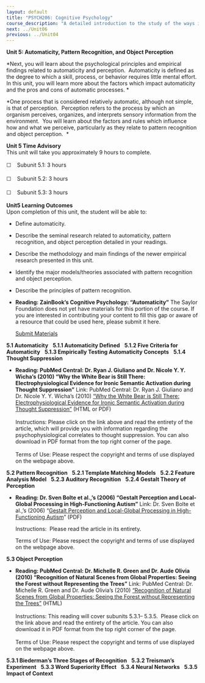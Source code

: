 ```yaml
---
layout: default
title: "PSYCH206: Cognitive Psychology"
course_description: "A detailed introduction to the study of the ways in which we come to know about the world around us and about one another."
next: ../Unit06
previous: ../Unit04
---
```

**Unit 5: Automaticity, Pattern Recognition, and Object Perception**
<span id="5"></span> 

*Next, you will learn about the psychological principles and empirical
findings related to automaticity and perception.  Automaticity is
defined as the degree to which a skill, process, or behavior requires
little mental effort.  In this unit, you will learn more about the
factors which impact automaticity and the pros and cons of automatic
processes. *  
  
 *One process that is considered relatively automatic, although not
simple, is that of perception.  Perception refers to the process by
which an organism perceives, organizes, and interprets sensory
information from the environment.  You will learn about the factors and
rules which influence how and what we perceive, particularly as they
relate to pattern recognition and object perception.  *

**Unit 5 Time Advisory**  
This unit will take you approximately 9 hours to complete.  
  
 <span class="Apple-style-span"
style="font-family: Helvetica, Arial, sans-serif; font-size: 14px; line-height: 22px; ">☐
   </span>Subunit 5.1: 3 hours

<span class="Apple-style-span"
style="font-family: Helvetica, Arial, sans-serif; font-size: 14px; line-height: 22px; ">☐
   </span>Subunit 5.2: 3 hours

<span class="Apple-style-span"
style="font-family: Helvetica, Arial, sans-serif; font-size: 14px; line-height: 22px; ">☐
   </span>Subunit 5.3: 3 hours

**Unit5 Learning Outcomes**  
Upon completion of this unit, the student will be able to:  
  
-   Define automaticity.
-   Describe the seminal research related to automaticity, pattern
    recognition, and object perception detailed in your readings.
-   Describe the methodology and main findings of the newer empirical
    research presented in this unit.
-   Identify the major models/theories associated with pattern
    recognition and object perception.
-   Describe the principles of pattern recognition.

-   **Reading: ZainBook’s Cognitive Psychology: “Automaticity”**
    The Saylor Foundation does not yet have materials for this portion
    of the course. If you are interested in contributing your content to
    fill this gap or aware of a resource that could be used here, please
    submit it here.

    [Submit Materials](/contribute/)

**5.1 Automaticity** <span id="5.1"></span> 
**5.1.1 Automaticity Defined** <span id="5.1.1"></span> 
**5.1.2 Five Criteria for Automaticity** <span id="5.1.2"></span> 
**5.1.3 Empirically Testing Automaticity Concepts** <span
id="5.1.3"></span> 
**5.1.4 Thought Suppression** <span id="5.1.4"></span> 
-   **Reading: PubMed Central: Dr. Ryan J. Giuliano and Dr. Nicole Y. Y.
    Wicha’s (2010) “Why the White Bear is Still There:
    Electrophysiological Evidence for Ironic Semantic Activation during
    Thought Suppression”**
    Link: PubMed Central: Dr. Ryan J. Giuliano and Dr. Nicole Y. Y.
    Wicha’s (2010) [“Why the White Bear is Still There:
    Electrophysiological Evidence for Ironic Semantic Activation during
    Thought
    Suppression”](http://www.ncbi.nlm.nih.gov/pmc/articles/PMC2822038/?tool=pubmed)
    (HTML or PDF)  
        
     Instructions: Please click on the link above and read the entirety
    of the article, which will provide you with information regarding
    the psychophysiological correlates to thought suppression. You can
    also download in PDF format from the top right corner of the page.  
        
     Terms of Use: Please respect the copyright and terms of use
    displayed on the webpage above.

**5.2 Pattern Recognition** <span id="5.2"></span> 
**5.2.1 Template Matching Models** <span id="5.2.1"></span> 
**5.2.2 Feature Analysis Model** <span id="5.2.2"></span> 
**5.2.3 Auditory Recognition** <span id="5.2.3"></span> 
**5.2.4 Gestalt Theory of Perception** <span id="5.2.4"></span> 
-   **Reading: Dr. Sven Bolte et al.,’s (2006) “Gestalt Perception and
    Local-Global Processing in High-Functioning Autism”**
    Link: Dr. Sven Bolte et al.,’s (2006) “[Gestalt Perception and
    Local-Global Processing in High-Functioning
    Autism](http://www.klinik.uni-frankfurt.de/zpsy/kinderpsychiatrie/forschung/pdfs/Boelte_JADD_2006_gestalt.pdf)”
    (PDF)  
      
     Instructions:  Please read the article in its entirety.  
      
     Terms of Use: Please respect the copyright and terms of use
    displayed on the webpage above.

**5.3 Object Perception** <span id="5.3"></span> 
-   **Reading: PubMed Central: Dr. Michelle R. Green and Dr. Aude Olivia
    (2010) “Recognition of Natural Scenes from Global Properties: Seeing
    the Forest without Representing the Trees”**
    Link: PubMed Central: Dr. Michelle R. Green and Dr. Aude Olivia’s
    (2010) [“Recognition of Natural Scenes from Global Properties:
    Seeing the Forest without Representing the
    Trees”](http://www.ncbi.nlm.nih.gov/pmc/articles/PMC2759758/?tool=pubmed)
    (HTML)  
        
     Instructions: This reading will cover subunits 5.3.1– 5.3.5. 
    Please click on the link above and read the entirety of the article.
    You can also download it in PDF format from the top right corner of
    the page.  
        
     Terms of Use: Please respect the copyright and terms of use
    displayed on the webpage above.

**5.3.1 Biederman’s Three Stages of Recognition** <span
id="5.3.1"></span> 
**5.3.2 Treisman’s Experiment** <span id="5.3.2"></span> 
**5.3.3 Word Superiority Effect** <span id="5.3.3"></span> 
**5.3.4 Neural Networks** <span id="5.3.4"></span> 
**5.3.5 Impact of Context** <span id="5.3.5"></span> 
